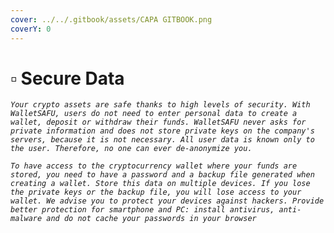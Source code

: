 ```yaml
---
cover: ../../.gitbook/assets/CAPA GITBOOK.png
coverY: 0
---
```


# ▫ Secure Data

_`Your crypto assets are safe thanks to high levels of security. With WalletSAFU, users do not need to enter personal data to create a wallet, deposit or withdraw their funds. WalletSAFU never asks for private information and does not store private keys on the company's servers, because it is not necessary. All user data is known only to the user. Therefore, no one can ever de-anonymize you.`_

_`To have access to the cryptocurrency wallet where your funds are stored, you need to have a password and a backup file generated when creating a wallet. Store this data on multiple devices. If you lose the private keys or the backup file, you will lose access to your wallet. We advise you to protect your devices against hackers. Provide better protection for smartphone and PC: install antivirus, anti-malware and do not cache your passwords in your browser`_
